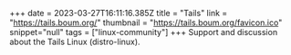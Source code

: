+++
date = 2023-03-27T16:11:16.385Z
title = "Tails"
link = "https://tails.boum.org/"
thumbnail = "https://tails.boum.org/favicon.ico"
snippet="null"
tags = ["linux-community"]
+++
Support and discussion about the Tails Linux (distro-linux).

